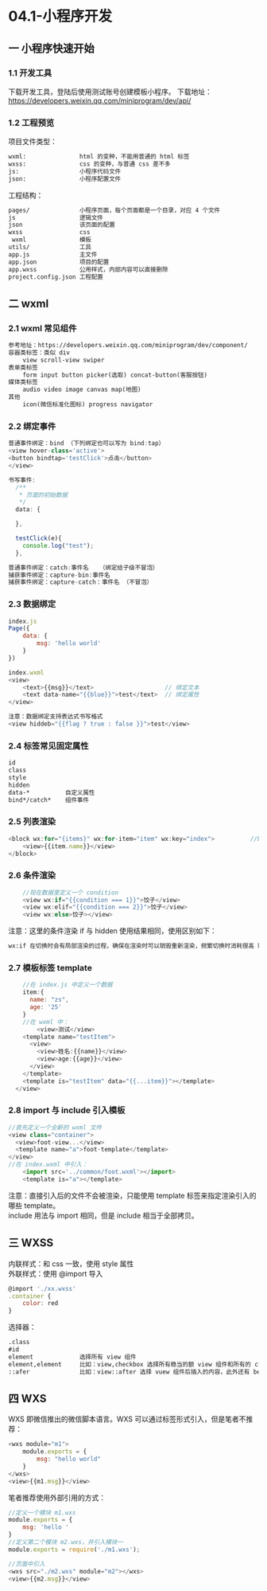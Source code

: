 # 04.1-小程序开发

## 一 小程序快速开始

### 1.1 开发工具

下载开发工具，登陆后使用测试账号创建模板小程序。
下载地址：<https://developers.weixin.qq.com/miniprogram/dev/api/>

### 1.2 工程预览

项目文件类型：

```txt
wxml:               html 的变种，不能用普通的 html 标签
wxss:               css 的变种，与普通 css 差不多
js:                 小程序代码文件
json:               小程序配置文件
```

工程结构：

```txt
pages/              小程序页面，每个页面都是一个目录，对应 4 个文件
js                  逻辑文件
json                该页面的配置
wxss                css
 wxml               模板
utils/              工具
app.js              主文件
app.json            项目的配置
app.wxss            公用样式，内部内容可以直接删除
project.config.json 工程配置
```

## 二 wxml

### 2.1 wxml 常见组件

```txt
参考地址：https://developers.weixin.qq.com/miniprogram/dev/component/
容器类标签：类似 div
    view scroll-view swiper
表单类标签
    form input button picker(选取) concat-button(客服按钮)
媒体类标签
    audio video image canvas map(地图)
其他
    icon(微信标准化图标) progress navigator
```

### 2.2 绑定事件

```javascript
普通事件绑定：bind （下列绑定也可以写为 bind:tap）
<view hover-class='active'>
<button bindtap='testClick'>点击</button>
</view>

书写事件:
  /**
   * 页面的初始数据
   */
  data: {

  },

  testClick(e){
    console.log("test");
  },

普通事件绑定：catch:事件名   （绑定给子级不冒泡）
捕获事件绑定：capture-bin:事件名
捕获事件绑定：capture-catch：事件名 （不冒泡）

```

### 2.3 数据绑定

```javascript
index.js
Page({
    data: {
        msg: 'hello world'
    }
})

index.wxml
<view>
    <text>{{msg}}</text>                    // 绑定文本
    <text data-name="{{blue}}">test</text>  // 绑定属性
</view>

注意：数据绑定支持表达式书写格式
<view hiddeb="{{flag ? true : false }}">test</view>
```

### 2.4 标签常见固定属性

```txt
id
class
style
hidden
data-*          自定义属性
bind*/catch*    组件事件
```

### 2.5 列表渲染

```javascript
<block wx:for="{items}" wx:for-item="item" wx:key="index">          //block 只是一个包装元素
    <view>{{item.name}}</view>
</block>
```

### 2.6 条件渲染

```javascript
    //现在数据里定义一个 condition
    <view wx:if="{{condition === 1}}">饺子</view>
    <view wx:elif="{{condition === 2}}">饺子</view>
    <view wx:else>饺子></view>
```

注意：这里的条件渲染 if 与 hidden 使用结果相同，使用区别如下：

```txt
wx:if 在切换时会有局部渲染的过程，确保在渲染时可以销毁重新渲染，频繁切换时消耗很高 hidden：始终都在渲染，初始渲染消耗很高。
```

### 2.7 模板标签 template

```javascript
    //在 index.js 中定义一个数据
    item:{
      name: "zs",
      age: '25'
    }
    //在 wxml 中：
        <view>测试</view>
    <template name="testItem">
      <view>
        <view>姓名:{{name}}</view>
        <view>age:{{age}}</view>
      </view>
    </template>
    <template is="testItem" data="{{...item}}"></template>
  </view>
```

### 2.8 import 与 include 引入模板

```javascript
//首先定义一个全新的 wxml 文件
<view class="container">
  <view>foot-view...</view>
  <template name="a">foot-template</template>
</view>
//在 index.wxml 中引入：
    <import src='../common/foot.wxml'></import>
    <template is="a"></template>
```

注意：直接引入后的文件不会被渲染，只能使用 template 标签来指定渲染引入的哪些 template。  
include 用法与 import 相同，但是 include 相当于全部拷贝。

## 三 WXSS

内联样式：和 css 一致，使用 style 属性  
外联样式：使用 @import 导入

```javascript
@import './xx.wxss'
.container {
    color: red
}
```

选择器：

```txt
.class
#id
element             选择所有 view 组件
element,element     比如：view,checkbox 选择所有稳当的额 view 组件和所有的 checkbox 组件
::afer              比如：view::after 选择 vuew 组件后插入的内容，此外还有 before
```

## 四 WXS

WXS 即微信推出的微信脚本语言。WXS 可以通过标签形式引入，但是笔者不推荐：

```javascript
<wxs module="m1">
    module.exports = {
        msg: "hello world"
    }
</wxs>
<view>{{m1.msg}}</view>
```

笔者推荐使用外部引用的方式：

```javascript
//定义一个模块 m1.wxs
module.exports = {
    msg: 'hello '
}
//定义第二个模块 m2.wxs，并引入模块一
module.exports = require('./m1.wxs');

//页面中引入
<wxs src="./m2.wxs" module="m2"></wxs>
<view>{{m2.msg}}</view>
```
